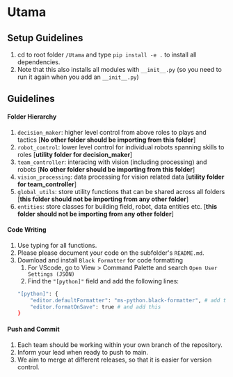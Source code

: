 # Utama

## Setup Guidelines

1. cd to root folder `/Utama` and type `pip install -e .` to install all dependencies.
2. Note that this also installs all modules with `__init__.py` (so you need to run it again when you add an `__init__.py`)

## Guidelines

#### Folder Hierarchy
1. `decision_maker`: higher level control from above roles to plays and tactics [**No other folder should be importing from this folder**]
2. `robot_control`: lower level control for individual robots spanning skills to roles [**utility folder for decision_maker**]
3. `team_controller`: interacing with vision (including processing) and robots [**No other folder should be importing from this folder**]
4. `vision_processing`: data processing for vision related data [**utility folder for team_controller**]
5. `global_utils`: store utility functions that can be shared across all folders [**this folder should not be importing from any other folder**]
6. `entities`: store classes for building field, robot, data entities etc. [**this folder should not be importing from any other folder**]

#### Code Writing
1. Use typing for all functions.
2. Please please document your code on the subfolder's `README.md`.
3. Download and install `Black Formatter` for code formatting
    1. For VScode, go to View > Command Palette and search `Open User Settings (JSON)`
    2. Find the `"[python]"` field and add the following lines:
    ```bash
    "[python]": {
        "editor.defaultFormatter": "ms-python.black-formatter", # add this
        "editor.formatOnSave": true # and add this
    }

    ```

#### Push and Commit
1. Each team should be working within your own branch of the repository.
2. Inform your lead when ready to push to main.
3. We aim to merge at different releases, so that it is easier for version control.
